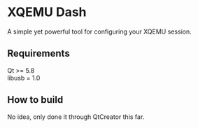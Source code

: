# XQEMU Dash

A simple yet powerful tool for configuring your XQEMU session.

## Requirements
Qt >= 5.8  
libusb = 1.0

## How to build
No idea, only done it through QtCreator this far.